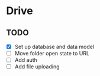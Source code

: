 # Drive

## TODO

- [x] Set up database and data model
- [ ] Move folder open state to URL
- [ ] Add auth
- [ ] Add file uploading

